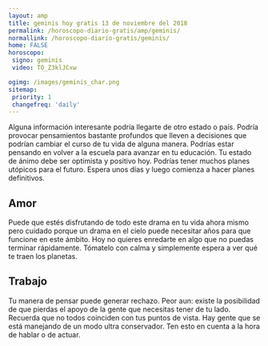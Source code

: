 ```yaml
---
layout: amp
title: geminis hoy gratis 13 de noviembre del 2018 
permalink: /horoscopo-diario-gratis/amp/geminis/
normallink: /horoscopo-diario-gratis/geminis/
home: FALSE
horoscopo:
 signo: geminis
 video: TO_Z3klJCxw

ogimg: /images/geminis_char.png
sitemap:
 priority: 1
 changefreq: 'daily'
---
```



Alguna información interesante podría llegarte de otro estado o país. Podría provocar pensamientos bastante profundos que lleven a decisiones que podrían cambiar el curso de tu vida de alguna manera. Podrías estar pensando en volver a la escuela para avanzar en tu educación. Tu estado de ánimo debe ser optimista y positivo hoy. Podrías tener muchos planes utópicos para el futuro. Espera unos días y luego comienza a hacer planes definitivos.

## Amor

Puede que estés disfrutando de todo este drama en tu vida ahora mismo pero cuidado porque un drama en el cielo puede necesitar años para que funcione en este ámbito. Hoy no quieres enredarte en algo que no puedas terminar rápidamente. Tómatelo con calma y simplemente espera a ver qué te traen los planetas.

## Trabajo

Tu manera de pensar puede generar rechazo. Peor aun: existe la posibilidad de que pierdas el apoyo de la gente que necesitas tener de tu lado. Recuerda que no todos coinciden con tus puntos de vista. Hay gente que se está manejando de un modo ultra conservador. Ten esto en cuenta a la hora de hablar o de actuar.